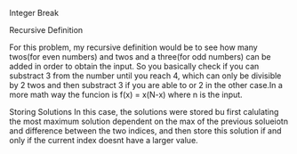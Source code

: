 Integer Break

Recursive Definition

For this problem, my recursive definition would be to see how many twos(for even numbers) and twos and a three(for odd numbers) can be added in order to obtain the input. So you basically check if you can substract 3 from the number until you reach 4, which can only be divisible by 2 twos and then substract 3 if you are able to or 2 in the other case.In a more math way the funcion is f(x) = x(N-x) where n is the input.


Storing Solutions
In this case, the solutions were stored bu first calulating the most maximum solution dependent on the max of the previous solueiotn and difference between the two indices, and then store this solution if and only if the current index doesnt have a larger value. 

